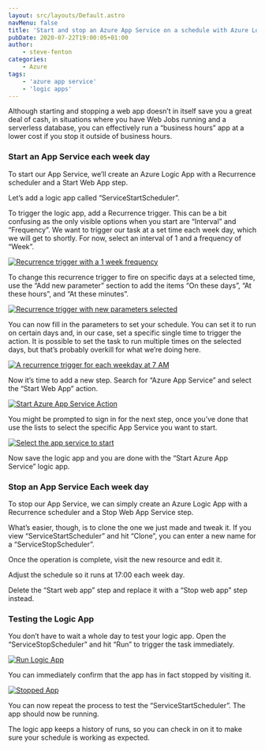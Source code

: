 ```yaml
---
layout: src/layouts/Default.astro
navMenu: false
title: 'Start and stop an Azure App Service on a schedule with Azure Logic Apps'
pubDate: 2020-07-22T19:00:05+01:00
author:
    - steve-fenton
categories:
    - Azure
tags:
    - 'azure app service'
    - 'logic apps'
---
```


Although starting and stopping a web app doesn’t in itself save you a great deal of cash, in situations where you have Web Jobs running and a serverless database, you can effectively run a “business hours” app at a lower cost if you stop it outside of business hours.

### Start an App Service each week day

To start our App Service, we’ll create an Azure Logic App with a Recurrence scheduler and a Start Web App step.

Let’s add a logic app called “ServiceStartScheduler”.

To trigger the logic app, add a Recurrence trigger. This can be a bit confusing as the only visible options when you start are “Interval” and “Frequency”. We want to trigger our task at a set time each week day, which we will get to shortly. For now, select an interval of 1 and a frequency of “Week”.

[![Recurrence trigger with a 1 week frequency](/img/2020/07/azure-logic-app-step-001.jpg)](https://www.stevefenton.co.uk/2020/07/start-and-stop-an-azure-app-service-on-a-schedule-with-azure-logic-apps/azure-logic-app-step-001/)

To change this recurrence trigger to fire on specific days at a selected time, use the “Add new parameter” section to add the items “On these days”, “At these hours”, and “At these minutes”.

[![Recurrence trigger with new parameters selected](/img/2020/07/azure-logic-app-step-002.jpg)](https://www.stevefenton.co.uk/2020/07/start-and-stop-an-azure-app-service-on-a-schedule-with-azure-logic-apps/azure-logic-app-step-002/)

You can now fill in the parameters to set your schedule. You can set it to run on certain days and, in our case, set a specific single time to trigger the action. It is possible to set the task to run multiple times on the selected days, but that’s probably overkill for what we’re doing here.

[![A recurrence trigger for each weekday at 7 AM](/img/2020/07/azure-logic-app-step-003.jpg)](https://www.stevefenton.co.uk/2020/07/start-and-stop-an-azure-app-service-on-a-schedule-with-azure-logic-apps/azure-logic-app-step-003/)

Now it’s time to add a new step. Search for “Azure App Service” and select the “Start Web App” action.

[![Start Azure App Service Action](/img/2020/07/azure-logic-app-step-004.jpg)](https://www.stevefenton.co.uk/2020/07/start-and-stop-an-azure-app-service-on-a-schedule-with-azure-logic-apps/azure-logic-app-step-004/)

You might be prompted to sign in for the next step, once you’ve done that use the lists to select the specific App Service you want to start.

[![Select the app service to start](/img/2020/07/azure-logic-app-step-005.jpg)](https://www.stevefenton.co.uk/2020/07/start-and-stop-an-azure-app-service-on-a-schedule-with-azure-logic-apps/azure-logic-app-step-005/)

Now save the logic app and you are done with the “Start Azure App Service” logic app.

### Stop an App Service Each week day

To stop our App Service, we can simply create an Azure Logic App with a Recurrence scheduler and a Stop Web App Service step.

What’s easier, though, is to clone the one we just made and tweak it. If you view “ServiceStartScheduler” and hit “Clone”, you can enter a new name for a “ServiceStopScheduler”.

Once the operation is complete, visit the new resource and edit it.

Adjust the schedule so it runs at 17:00 each week day.

Delete the “Start web app” step and replace it with a “Stop web app” step instead.

### Testing the Logic App

You don’t have to wait a whole day to test your logic app. Open the “ServiceStopScheduler” and hit “Run” to trigger the task immediately.

[![Run Logic App](/img/2020/07/azure-logic-app-testing.jpg)](https://www.stevefenton.co.uk/2020/07/start-and-stop-an-azure-app-service-on-a-schedule-with-azure-logic-apps/azure-logic-app-testing/)

You can immediately confirm that the app has in fact stopped by visiting it.

[![Stopped App](/img/2020/07/azure-logic-app-stopped.jpg)](https://www.stevefenton.co.uk/2020/07/start-and-stop-an-azure-app-service-on-a-schedule-with-azure-logic-apps/azure-logic-app-stopped/)

You can now repeat the process to test the “ServiceStartScheduler”. The app should now be running.

The logic app keeps a history of runs, so you can check in on it to make sure your schedule is working as expected.